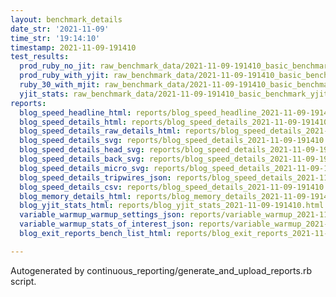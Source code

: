 ```yaml
---
layout: benchmark_details
date_str: '2021-11-09'
time_str: '19:14:10'
timestamp: 2021-11-09-191410
test_results:
  prod_ruby_no_jit: raw_benchmark_data/2021-11-09-191410_basic_benchmark_prod_ruby_no_jit.json
  prod_ruby_with_yjit: raw_benchmark_data/2021-11-09-191410_basic_benchmark_prod_ruby_with_yjit.json
  ruby_30_with_mjit: raw_benchmark_data/2021-11-09-191410_basic_benchmark_ruby_30_with_mjit.json
  yjit_stats: raw_benchmark_data/2021-11-09-191410_basic_benchmark_yjit_stats.json
reports:
  blog_speed_headline_html: reports/blog_speed_headline_2021-11-09-191410.html
  blog_speed_details_html: reports/blog_speed_details_2021-11-09-191410.html
  blog_speed_details_raw_details_html: reports/blog_speed_details_2021-11-09-191410.raw_details.html
  blog_speed_details_svg: reports/blog_speed_details_2021-11-09-191410.svg
  blog_speed_details_head_svg: reports/blog_speed_details_2021-11-09-191410.head.svg
  blog_speed_details_back_svg: reports/blog_speed_details_2021-11-09-191410.back.svg
  blog_speed_details_micro_svg: reports/blog_speed_details_2021-11-09-191410.micro.svg
  blog_speed_details_tripwires_json: reports/blog_speed_details_2021-11-09-191410.tripwires.json
  blog_speed_details_csv: reports/blog_speed_details_2021-11-09-191410.csv
  blog_memory_details_html: reports/blog_memory_details_2021-11-09-191410.html
  blog_yjit_stats_html: reports/blog_yjit_stats_2021-11-09-191410.html
  variable_warmup_warmup_settings_json: reports/variable_warmup_2021-11-09-191410.warmup_settings.json
  variable_warmup_stats_of_interest_json: reports/variable_warmup_2021-11-09-191410.stats_of_interest.json
  blog_exit_reports_bench_list_html: reports/blog_exit_reports_2021-11-09-191410.bench_list.html

---
```

Autogenerated by continuous_reporting/generate_and_upload_reports.rb script.

